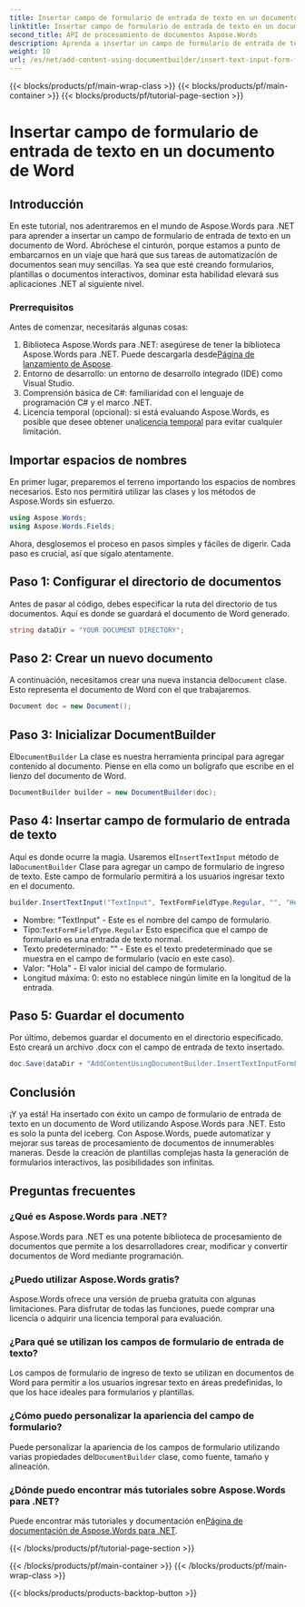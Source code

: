 ```yaml
---
title: Insertar campo de formulario de entrada de texto en un documento de Word
linktitle: Insertar campo de formulario de entrada de texto en un documento de Word
second_title: API de procesamiento de documentos Aspose.Words
description: Aprenda a insertar un campo de formulario de entrada de texto en un documento de Word usando Aspose.Words para .NET con este tutorial paso a paso. Perfecto para crear formularios interactivos.
weight: 10
url: /es/net/add-content-using-documentbuilder/insert-text-input-form-field/
---
```


{{< blocks/products/pf/main-wrap-class >}}
{{< blocks/products/pf/main-container >}}
{{< blocks/products/pf/tutorial-page-section >}}

# Insertar campo de formulario de entrada de texto en un documento de Word

## Introducción

En este tutorial, nos adentraremos en el mundo de Aspose.Words para .NET para aprender a insertar un campo de formulario de entrada de texto en un documento de Word. Abróchese el cinturón, porque estamos a punto de embarcarnos en un viaje que hará que sus tareas de automatización de documentos sean muy sencillas. Ya sea que esté creando formularios, plantillas o documentos interactivos, dominar esta habilidad elevará sus aplicaciones .NET al siguiente nivel.

### Prerrequisitos

Antes de comenzar, necesitarás algunas cosas:

1.  Biblioteca Aspose.Words para .NET: asegúrese de tener la biblioteca Aspose.Words para .NET. Puede descargarla desde[Página de lanzamiento de Aspose](https://releases.aspose.com/words/net/).
2. Entorno de desarrollo: un entorno de desarrollo integrado (IDE) como Visual Studio.
3. Comprensión básica de C#: familiaridad con el lenguaje de programación C# y el marco .NET.
4.  Licencia temporal (opcional): si está evaluando Aspose.Words, es posible que desee obtener una[licencia temporal](https://purchase.aspose.com/temporary-license/) para evitar cualquier limitación.

## Importar espacios de nombres

En primer lugar, preparemos el terreno importando los espacios de nombres necesarios. Esto nos permitirá utilizar las clases y los métodos de Aspose.Words sin esfuerzo.

```csharp
using Aspose.Words;
using Aspose.Words.Fields;
```

Ahora, desglosemos el proceso en pasos simples y fáciles de digerir. Cada paso es crucial, así que sígalo atentamente.

## Paso 1: Configurar el directorio de documentos

Antes de pasar al código, debes especificar la ruta del directorio de tus documentos. Aquí es donde se guardará el documento de Word generado.

```csharp
string dataDir = "YOUR DOCUMENT DIRECTORY";
```

## Paso 2: Crear un nuevo documento

 A continuación, necesitamos crear una nueva instancia del`Document` clase. Esto representa el documento de Word con el que trabajaremos.

```csharp
Document doc = new Document();
```

## Paso 3: Inicializar DocumentBuilder

 El`DocumentBuilder` La clase es nuestra herramienta principal para agregar contenido al documento. Piense en ella como un bolígrafo que escribe en el lienzo del documento de Word.

```csharp
DocumentBuilder builder = new DocumentBuilder(doc);
```

## Paso 4: Insertar campo de formulario de entrada de texto

 Aquí es donde ocurre la magia. Usaremos el`InsertTextInput` método de la`DocumentBuilder` Clase para agregar un campo de formulario de ingreso de texto. Este campo de formulario permitirá a los usuarios ingresar texto en el documento.

```csharp
builder.InsertTextInput("TextInput", TextFormFieldType.Regular, "", "Hello", 0);
```

- Nombre: "TextInput" - Este es el nombre del campo de formulario.
-  Tipo:`TextFormFieldType.Regular` Esto especifica que el campo de formulario es una entrada de texto normal.
- Texto predeterminado: "" - Este es el texto predeterminado que se muestra en el campo de formulario (vacío en este caso).
- Valor: "Hola" - El valor inicial del campo de formulario.
- Longitud máxima: 0: esto no establece ningún límite en la longitud de la entrada.

## Paso 5: Guardar el documento

Por último, debemos guardar el documento en el directorio especificado. Esto creará un archivo .docx con el campo de entrada de texto insertado.

```csharp
doc.Save(dataDir + "AddContentUsingDocumentBuilder.InsertTextInputFormField.docx");
```

## Conclusión

¡Y ya está! Ha insertado con éxito un campo de formulario de entrada de texto en un documento de Word utilizando Aspose.Words para .NET. Esto es solo la punta del iceberg. Con Aspose.Words, puede automatizar y mejorar sus tareas de procesamiento de documentos de innumerables maneras. Desde la creación de plantillas complejas hasta la generación de formularios interactivos, las posibilidades son infinitas.

## Preguntas frecuentes

### ¿Qué es Aspose.Words para .NET?
Aspose.Words para .NET es una potente biblioteca de procesamiento de documentos que permite a los desarrolladores crear, modificar y convertir documentos de Word mediante programación.

### ¿Puedo utilizar Aspose.Words gratis?
Aspose.Words ofrece una versión de prueba gratuita con algunas limitaciones. Para disfrutar de todas las funciones, puede comprar una licencia o adquirir una licencia temporal para evaluación.

### ¿Para qué se utilizan los campos de formulario de entrada de texto?
Los campos de formulario de ingreso de texto se utilizan en documentos de Word para permitir a los usuarios ingresar texto en áreas predefinidas, lo que los hace ideales para formularios y plantillas.

### ¿Cómo puedo personalizar la apariencia del campo de formulario?
 Puede personalizar la apariencia de los campos de formulario utilizando varias propiedades del`DocumentBuilder` clase, como fuente, tamaño y alineación.

### ¿Dónde puedo encontrar más tutoriales sobre Aspose.Words para .NET?
 Puede encontrar más tutoriales y documentación en[Página de documentación de Aspose.Words para .NET](https://reference.aspose.com/words/net/).

{{< /blocks/products/pf/tutorial-page-section >}}

{{< /blocks/products/pf/main-container >}}
{{< /blocks/products/pf/main-wrap-class >}}

{{< blocks/products/products-backtop-button >}}
